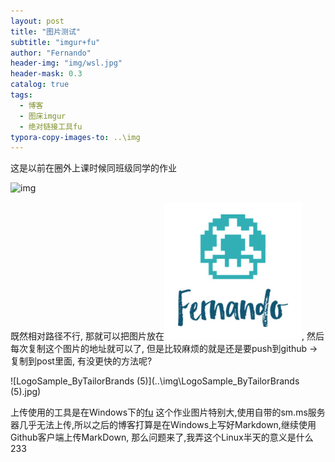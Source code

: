 ```yaml
---
layout: post
title: "图片测试"
subtitle: "imgur+fu"
author: "Fernando"
header-img: "img/wsl.jpg"
header-mask: 0.3
catalog: true
tags:
  - 博客
  - 图床imgur
  - 绝对链接工具fu
typora-copy-images-to: ..\img
---
```


这是以前在圈外上课时候同班级同学的作业

![img](https://dn-linuxcn.qbox.me/data/attachment/album/201607/25/140833yloho8f44phwsznz.jpg)



既然相对路径不行, 那就可以把图片放在![github/ img 目录下](https://github.com/FernandoChan/FernandoChan.github.io/blob/master/img/LogoSample_ByTailorBrands%20(5).jpg?raw=true), 然后每次复制这个图片的地址就可以了, 但是比较麻烦的就是还是要push到github -> 复制到post里面, 有没更快的方法呢? 

![LogoSample_ByTailorBrands (5)](..\img\LogoSample_ByTailorBrands (5).jpg)

上传使用的工具是在Windows下的[fu](https://github.com/klesh/fu/releases?mt=8&uo=4&ct=appcards)
这个作业图片特别大,使用自带的sm.ms服务器几乎无法上传,所以之后的博客打算是在Windows上写好Markdown,继续使用Github客户端上传MarkDown, 那么问题来了,我弄这个Linux半天的意义是什么233

